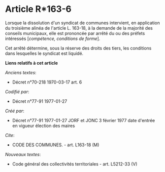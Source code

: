 # Article R*163-6

Lorsque la dissolution d'un syndicat de communes intervient, en application du troisième alinéa de l'article L. 163-18, à la
demande de la majorité des conseils municipaux, elle est prononcée par arrêté du ou des préfets intéressés [*compétence,
conditions de forme*]. 

Cet arrêté détermine, sous la réserve des droits des tiers, les conditions dans lesquelles le syndicat est liquidé.

**Liens relatifs à cet article**

_Anciens textes_:

  - Décret n°70-218 1970-03-17 art. 6

_Codifié par_:

  - Décret n°77-91 1977-01-27

_Créé par_:

  - Décret n°77-91 1977-01-27 JORF et JONC 3 février 1977 date d'entrée en vigueur élection des maires

_Cite_:

  - CODE DES COMMUNES. - art. L163-18 (M)

_Nouveaux textes_:

  - Code général des collectivités territoriales - art. L5212-33 (V)
